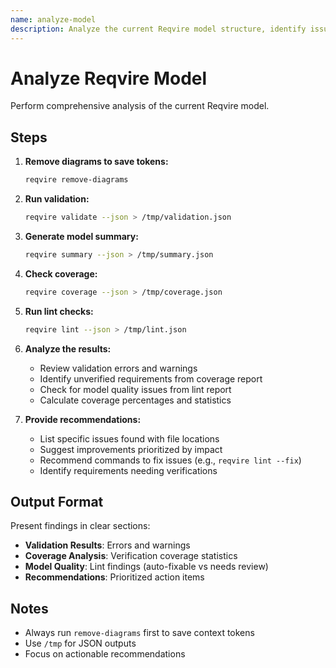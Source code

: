 ```yaml
---
name: analyze-model
description: Analyze the current Reqvire model structure, identify issues, coverage gaps, and provide improvement recommendations
---
```


# Analyze Reqvire Model

Perform comprehensive analysis of the current Reqvire model.

## Steps

1. **Remove diagrams to save tokens:**
   ```bash
   reqvire remove-diagrams
   ```

2. **Run validation:**
   ```bash
   reqvire validate --json > /tmp/validation.json
   ```

3. **Generate model summary:**
   ```bash
   reqvire summary --json > /tmp/summary.json
   ```

4. **Check coverage:**
   ```bash
   reqvire coverage --json > /tmp/coverage.json
   ```

5. **Run lint checks:**
   ```bash
   reqvire lint --json > /tmp/lint.json
   ```

6. **Analyze the results:**
   - Review validation errors and warnings
   - Identify unverified requirements from coverage report
   - Check for model quality issues from lint report
   - Calculate coverage percentages and statistics

7. **Provide recommendations:**
   - List specific issues found with file locations
   - Suggest improvements prioritized by impact
   - Recommend commands to fix issues (e.g., `reqvire lint --fix`)
   - Identify requirements needing verifications

## Output Format

Present findings in clear sections:
- **Validation Results**: Errors and warnings
- **Coverage Analysis**: Verification coverage statistics
- **Model Quality**: Lint findings (auto-fixable vs needs review)
- **Recommendations**: Prioritized action items

## Notes

- Always run `remove-diagrams` first to save context tokens
- Use `/tmp` for JSON outputs
- Focus on actionable recommendations

